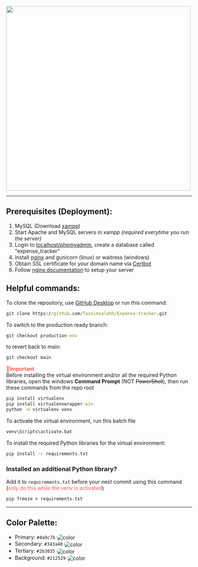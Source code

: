 <img src="https://omaremadd.github.io/static/spendee/img/SPENDEE_dark.png" width=500>

---
## Prerequisites (Deployment):
1. MySQL (Download [xampp](https://www.apachefriends.org/))
2. Start Apache and MySQL servers in xampp *(required everytime you run the server)*
3. Login to [localhost/phpmyadmin](http://localhost/phpmyadmin), create a database called "expense_tracker"
4. Install [nginx](https://nginx.org/en/download.html) and gunicorn (linux) or waitress (windows)
5. Obtain SSL certificate for your domain name via [Certbot](https://certbot.eff.org/)
6. Follow [nginx documentation](https://nginx.org/en/docs/) to setup your server
   
## Helpful commands:
To clone the repository, use [GitHub Desktop](https://desktop.github.com/) or run this command:
```cmd
git clone https://github.com/Tasnimsalahh/Expense-tracker.git
```
To switch to the production ready branch:
```cmd
git checkout production-env
```
to revert back to main:
```cmd
git checkout main
```
<strong style="color : #ff5555">📌Important</strong>  
Before installing the virtual environment and/or all the required Python libraries, open the windows **Command Prompt** (NOT ~~PowerShell~~), then run these commands from the repo root
```cmd
pip install virtualenv
pip install virtualenvwrapper-win
python -m virtualenv venv
```
To activate the virtual environment, run this batch file
```cmd
venv\Scripts\activate.bat
```
To install the required Python libraries for the virtual environment:
```cmd
pip install -r requirements.txt
```

### Installed an additional Python library?
Add it to `requirements.txt` before your next commit using this command (<span style="color:#ff5555;">only do this while the venv is activated</span>)
```cmd
pip freeze > requirements.txt
```

---
## Color Palette:
- Primary: `#4a9c7b` <img src="https://placehold.co/15x15/4a9c7b/4a9c7b/png" alt="color" style="border-radius:15px;vertical-align:middle">   
- Secondary: `#343a40` <img src="https://placehold.co/15x15/343a40/343a40/png" alt="color" style="border-radius:15px;vertical-align:middle">   
- Tertiary: `#2b3035` <img src="https://placehold.co/15x15/2b3035/2b3035/png" alt="color" style="border-radius:15px;vertical-align:middle">   
- Background: `#212529` <img src="https://placehold.co/15x15/212529/212529/png" alt="color" style="border-radius:15px;vertical-align:middle"> 